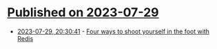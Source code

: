 # [Published on 2023-07-29](index.md)

* [2023-07-29, 20:30:41](https://lobste.rs/s/xxwtd2/four_ways_shoot_yourself_foot_with_redis) - [Four ways to shoot yourself in the foot with Redis](https://philbooth.me/blog/four-ways-to-shoot-yourself-in-the-foot-with-redis)
